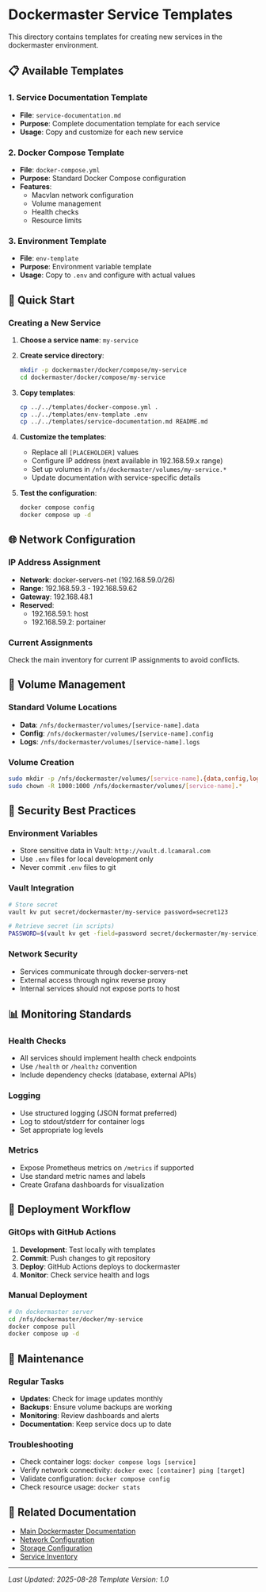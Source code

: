 # Dockermaster Service Templates

This directory contains templates for creating new services in the dockermaster environment.

## 📋 Available Templates

### 1. Service Documentation Template
- **File**: `service-documentation.md`
- **Purpose**: Complete documentation template for each service
- **Usage**: Copy and customize for each new service

### 2. Docker Compose Template
- **File**: `docker-compose.yml`
- **Purpose**: Standard Docker Compose configuration
- **Features**:
  - Macvlan network configuration
  - Volume management
  - Health checks
  - Resource limits

### 3. Environment Template
- **File**: `env-template`
- **Purpose**: Environment variable template
- **Usage**: Copy to `.env` and configure with actual values

## 🚀 Quick Start

### Creating a New Service

1. **Choose a service name**: `my-service`

2. **Create service directory**:
   ```bash
   mkdir -p dockermaster/docker/compose/my-service
   cd dockermaster/docker/compose/my-service
   ```

3. **Copy templates**:
   ```bash
   cp ../../templates/docker-compose.yml .
   cp ../../templates/env-template .env
   cp ../../templates/service-documentation.md README.md
   ```

4. **Customize the templates**:
   - Replace all `[PLACEHOLDER]` values
   - Configure IP address (next available in 192.168.59.x range)
   - Set up volumes in `/nfs/dockermaster/volumes/my-service.*`
   - Update documentation with service-specific details

5. **Test the configuration**:
   ```bash
   docker compose config
   docker compose up -d
   ```

## 🌐 Network Configuration

### IP Address Assignment
- **Network**: docker-servers-net (192.168.59.0/26)
- **Range**: 192.168.59.3 - 192.168.59.62
- **Gateway**: 192.168.48.1
- **Reserved**:
  - 192.168.59.1: host
  - 192.168.59.2: portainer

### Current Assignments
Check the main inventory for current IP assignments to avoid conflicts.

## 💾 Volume Management

### Standard Volume Locations
- **Data**: `/nfs/dockermaster/volumes/[service-name].data`
- **Config**: `/nfs/dockermaster/volumes/[service-name].config`  
- **Logs**: `/nfs/dockermaster/volumes/[service-name].logs`

### Volume Creation
```bash
sudo mkdir -p /nfs/dockermaster/volumes/[service-name].{data,config,logs}
sudo chown -R 1000:1000 /nfs/dockermaster/volumes/[service-name].*
```

## 🔐 Security Best Practices

### Environment Variables
- Store sensitive data in Vault: `http://vault.d.lcamaral.com`
- Use `.env` files for local development only
- Never commit `.env` files to git

### Vault Integration
```bash
# Store secret
vault kv put secret/dockermaster/my-service password=secret123

# Retrieve secret (in scripts)
PASSWORD=$(vault kv get -field=password secret/dockermaster/my-service)
```

### Network Security
- Services communicate through docker-servers-net
- External access through nginx reverse proxy
- Internal services should not expose ports to host

## 📊 Monitoring Standards

### Health Checks
- All services should implement health check endpoints
- Use `/health` or `/healthz` convention
- Include dependency checks (database, external APIs)

### Logging
- Use structured logging (JSON format preferred)
- Log to stdout/stderr for container logs
- Set appropriate log levels

### Metrics
- Expose Prometheus metrics on `/metrics` if supported
- Use standard metric names and labels
- Create Grafana dashboards for visualization

## 🔄 Deployment Workflow

### GitOps with GitHub Actions
1. **Development**: Test locally with templates
2. **Commit**: Push changes to git repository
3. **Deploy**: GitHub Actions deploys to dockermaster
4. **Monitor**: Check service health and logs

### Manual Deployment
```bash
# On dockermaster server
cd /nfs/dockermaster/docker/my-service
docker compose pull
docker compose up -d
```

## 📝 Maintenance

### Regular Tasks
- **Updates**: Check for image updates monthly
- **Backups**: Ensure volume backups are working
- **Monitoring**: Review dashboards and alerts
- **Documentation**: Keep service docs up to date

### Troubleshooting
- Check container logs: `docker compose logs [service]`
- Verify network connectivity: `docker exec [container] ping [target]`
- Validate configuration: `docker compose config`
- Check resource usage: `docker stats`

## 🔗 Related Documentation

- [Main Dockermaster Documentation](../README.md)
- [Network Configuration](../network/README.md)
- [Storage Configuration](../storage/README.md)
- [Service Inventory](../../inventory/docker-containers.md)

---
*Last Updated: 2025-08-28*
*Template Version: 1.0*
